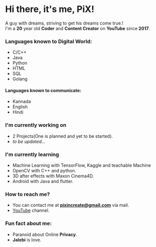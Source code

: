 # Hi there, it's me, PiX!
A guy with dreams, striving to get his dreams come true.!   
I'm a **20** year old **Coder** and **Content Creator** on **YouTube** since **2017**.   
  
### Languages known to Digital World:  
- C/C++
- Java
- Python
- HTML
- SQL
- Golang
#### Languages known to communicate:
- Kannada
- English
- Hindi
  
### I'm currently working on  
- 2 Projects(One is planned and yet to be started).
- _to be updated..._
  
### I'm currently learning   
- Machine Learning with TensorFlow, Kaggle and teachable Machine
- OpenCV with C++ and python.
- 3D after effects with Maxon Cinema4D.
- Android with Java and flutter.  
  
### How to reach me?  
- You can contact me at **pixincreate@gmail.com** via mail.
- [YouTube](https://youtube.com/c/pixincreate) channel.
  
### Fun fact about me:
- Paranoid about Online **Privacy**.
- **Jalebi** is love.
